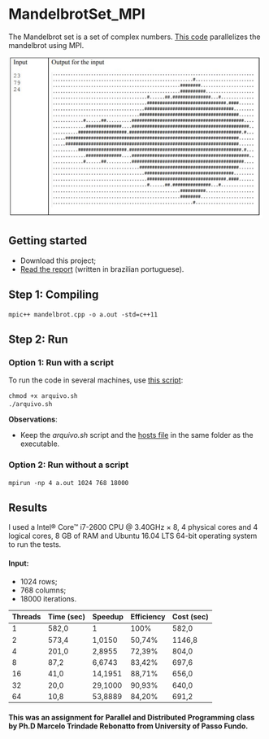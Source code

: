 # MandelbrotSet_MPI


The Mandelbrot set is a set of complex numbers. [This code](mandelbrotParalel.cpp) parallelizes the mandelbrot using MPI.

<img src="figures/example.PNG" width="500">

## Getting started

- Download this project;
- [Read the report](TechnicalReport_MandelbrotSetMPI.pdf) (written in brazilian portuguese).

## Step 1: Compiling

```
mpic++ mandelbrot.cpp -o a.out -std=c++11

```

## Step 2: Run

### Option 1: Run with a script

To run the code in several machines, use [this script](arquivo.sh):
```
chmod +x arquivo.sh
./arquivo.sh
```
**Observations**: 
- Keep the *arquivo.sh* script and the [hosts file](hosts) in the same folder as the executable.

### Option 2: Run without a script

```
mpirun -np 4 a.out 1024 768 18000
```


## Results

I used a Intel® Core™ i7-2600 CPU @ 3.40GHz × 8, 4 physical cores and 4 logical cores, 8 GB of RAM and Ubuntu 16.04 LTS 64-bit operating system to run the tests.

#### Input: 
- 1024 rows;
- 768 columns;
- 18000 iterations.

| Threads | Time (sec) | Speedup | Efficiency | Cost (sec) |
| --- | --- | --- | --- | --- |
| 1 | 582,0 | 1 | 100% | 582,0 |
| 2 | 573,4 | 1,0150 | 50,74% | 1146,8 |
| 4 | 201,0 | 2,8955 | 72,39% | 804,0 |
| 8 | 87,2 | 6,6743 | 83,42% | 697,6 | 
| 16 | 41,0 | 14,1951 | 88,71% | 656,0 |
| 32 | 20,0 | 29,1000 | 90,93% | 640,0 |
| 64 | 10,8 | 53,8889 |84,20% | 691,2 |


#### This was an assignment for Parallel and Distributed Programming class by Ph.D Marcelo Trindade Rebonatto from University of Passo Fundo.

